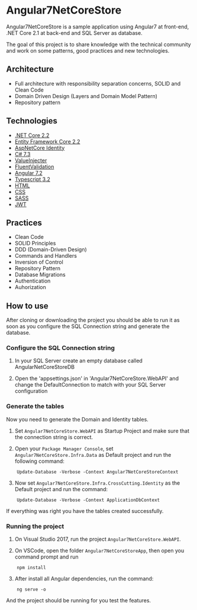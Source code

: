 # Angular7NetCoreStore

Angular7NetCoreStore is a sample application using Angular7 at front-end, .NET Core 2.1 at back-end and SQL Server as database.

The goal of this project is to share knowledge with the technical community and work on some patterns, good practices and new technologies. 

## Architecture

- Full architecture with responsibility separation concerns, SOLID and Clean Code
- Domain Driven Design (Layers and Domain Model Pattern)
- Repository pattern

## Technologies

* [.NET Core 2.2](https://dotnet.microsoft.com/download)
* [Entity Framework Core 2.2](https://docs.microsoft.com/en-us/ef/core)
* [AspNetCore Identity](https://docs.microsoft.com/en-us/aspnet/core/security/authentication/identity?view=aspnetcore-2.2&tabs=visual-studio)
* [C# 7.3](https://docs.microsoft.com/en-us/dotnet/csharp)
* [ValueInjecter](https://github.com/omuleanu/ValueInjecter)
* [FluentValidation](https://fluentvalidation.net/)
* [Angular 7.2](https://angular.io/docs)
* [Typescript 3.2](https://www.typescriptlang.org/docs/home.html)
* [HTML](https://www.w3schools.com/html)
* [CSS](https://www.w3schools.com/css)
* [SASS](https://sass-lang.com)
* [JWT](https://jwt.io)

## Practices

* Clean Code
* SOLID Principles
* DDD (Domain-Driven Design)
* Commands and Handlers
* Inversion of Control
* Repository Pattern
* Database Migrations
* Authentication
* Auhorization

## How to use

After cloning or downloading the project you should be able to run it as soon as you configure the SQL Connection string and generate the database.

### Configure the SQL Connection string

1. In your SQL Server create an empty database called AngularNetCoreStoreDB

2. Open the 'appsettings.json' in 'Angular7NetCoreStore.WebAPI' and change the DefaultConnection to match with your SQL Server configuration

### Generate the tables

Now you need to generate the Domain and Identity tables.

1. Set `Angular7NetCoreStore.WebAPI` as Startup Project and make sure that the connection string is correct.

2. Open your `Package Manager Console`, set `Angular7NetCoreStore.Infra.Data` as Default project and run the following command:
```
    Update-Database -Verbose -Context Angular7NetCoreStoreContext
```

3. Now set `Angular7NetCoreStore.Infra.CrossCutting.Identity` as the Default project and run the command:
```
    Update-Database -Verbose -Context ApplicationDbContext
```

If everything was right you have the tables created successfully.

### Running the project

1. On Visual Studio 2017, run the project `Angular7NetCoreStore.WebAPI`.

2. On VSCode, open the folder `Angular7NetCoreStoreApp`, then open you command prompt and run 
```
    npm install
```

3. After install all Angular dependencies, run the command: 
```
    ng serve -o
``` 

And the project should be running for you test the features.
